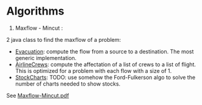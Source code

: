 # Algorithms

1. Maxflow - Mincut :  

2 java class to find the maxflow of a problem: 
 - [Evacuation](src/week1/Evacuation.java): compute the flow from a source to a destination. The most generic implementation.
 - [AirlineCrews](src/week1/AirlineCrews.java): compute the affectation of a list of crews to a list of flight. This is optimized for a problem with each flow with a size of 1. 
 - [StockCharts](src/week1/StockCharts.java): TODO: use somehow the Ford-Fulkerson algo to solve the number of charts needed to show stocks.  
 
  See [Maxflow-Mincut.pdf](src/resources/Maxflow-Mincut.pdf)
  